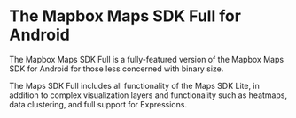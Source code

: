 # The Mapbox Maps SDK Full for Android

The Mapbox Maps SDK Full is a fully-featured version of the Mapbox Maps SDK for Android for those less concerned with binary size.

The Maps SDK Full includes all functionality of the Maps SDK Lite, in addition to complex visualization layers and functionality such as heatmaps, data clustering, and full support for Expressions.
